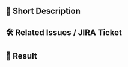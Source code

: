 ## 📝 Short Description

<!-- Give a short explanation of the purpose and motivation of changes in this PR -->

## 🛠️ Related Issues / JIRA Ticket

<!--
  Link to the issue that is fixed by this PR (if there is one)
  e.g. Fixes #1234

  Link the JIRA ticket Related
  e.g. Ticket DS-276
-->

## 🎉 Result

<!--
  You can add some of  final results screenshot or left the URL preview
-->

